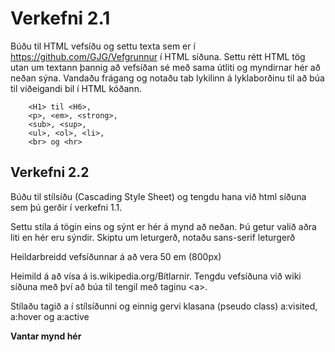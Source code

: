 # Verkefni 2.1

Búðu til HTML vefsíðu og settu texta sem er í  https://github.com/GJG/Vefgrunnur í HTML síðuna.  Settu rétt HTML tög utan um textann þannig að vefsíðan sé með sama útliti og myndirnar hér að neðan sýna.  Vandaðu frágang og notaðu tab lykilinn á lyklaborðinu til að búa til viðeigandi bil í HTML kóðann.

```
    <H1> til <H6>, 
    <p>, <em>, <strong>, 
    <sub>, <sup>, 
    <ul>, <ol>, <li>, 
    <br> og <hr> 
```

## Verkefni 2.2  

Búðu til stílsíðu (Cascading Style Sheet) og tengdu hana við html síðuna sem þú gerðir í verkefni 1.1.

Settu stíla á tögin eins og sýnt er hér á mynd að neðan.  Þú getur valið aðra liti en hér eru sýndir.  Skiptu um leturgerð, notaðu sans-serif leturgerð

Heildarbreidd vefsíðunnar á að vera 50 em (800px)

Heimild á að vísa á is.wikipedia.org/Bítlarnir. Tengdu vefsíðuna við wiki síðuna með því að búa til tengil með taginu &lt;a>.  

Stílaðu tagið a í stílsíðunni og einnig gervi klasana (pseudo class) a:visited, a:hover og a:active  

**Vantar mynd hér**